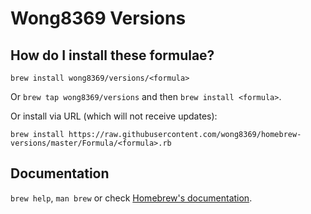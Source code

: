 # Wong8369 Versions

## How do I install these formulae?
`brew install wong8369/versions/<formula>`

Or `brew tap wong8369/versions` and then `brew install <formula>`.

Or install via URL (which will not receive updates):

```
brew install https://raw.githubusercontent.com/wong8369/homebrew-versions/master/Formula/<formula>.rb
```

## Documentation
`brew help`, `man brew` or check [Homebrew's documentation](https://docs.brew.sh).
